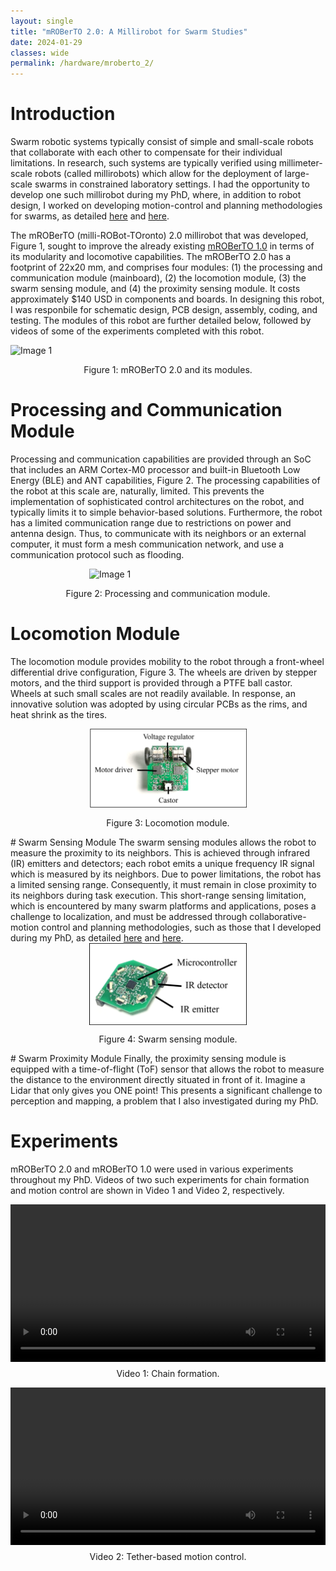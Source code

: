 ```yaml
---
layout: single
title: "mROBerTO 2.0: A Millirobot for Swarm Studies"
date: 2024-01-29
classes: wide
permalink: /hardware/mroberto_2/
---
```


# Introduction
Swarm robotic systems typically consist of simple and small-scale robots that collaborate with each other to compensate for their individual limitations. In research, such systems are typically verified using millimeter-scale robots (called millirobots) which allow for the deployment of large-scale swarms in constrained laboratory settings. I had the opportunity to develop one such millirobot during my PhD, where, in addition to robot design, I worked on developing motion-control and planning methodologies for swarms, as detailed <a href="/software_projects/collaborative_motion/">here</a> and <a href="/software_projects/constrained_planning/">here</a>.

The mROBerTO (milli-ROBot-TOronto) 2.0 millirobot that was developed, Figure 1, sought to improve the already existing <a href="https://ieeexplore.ieee.org/document/7759331">mROBerTO 1.0</a> in terms of its modularity and locomotive capabilities. The mROBerTO 2.0 has a footprint of 22x20 mm, and comprises four modules: (1) the processing and communication module (mainboard), (2) the locomotion module, (3) the swarm sensing module, and (4) the proximity sensing module. It costs approximately $140 USD in components and boards. In designing this robot, I was responbile for schematic design, PCB design, assembly, coding, and testing. The modules of this robot are further detailed below, followed by videos of some of the experiments completed with this robot.

<div style="display: flex; flex-wrap: wrap; justify-content: space-around;">
	<img src="/assets/images/mroberto_2/figure_1.png" alt="Image 1" style="width: 100%; align: middle;" >
</div>
<p style="text-align: center;">Figure 1: mROBerTO 2.0 and its modules.</p>

# Processing and Communication Module
Processing and communication capabilities are provided through an SoC that includes an ARM Cortex-M0 processor and built-in Bluetooth Low Energy (BLE) and ANT capabilities, Figure 2. The processing capabilities of the robot at this scale are, naturally, limited. This prevents the implementation of sophisticated control architectures on the robot, and typically limits it to simple behavior-based solutions. Furthermore, the robot has a limited communication range due to restrictions on power and antenna design. Thus, to communicate with its neighbors or an external computer, it must form a mesh communication network, and use a communication protocol such as flooding.
<div style="display: flex; flex-wrap: wrap; justify-content: space-around;">
	<img src="/assets/files_mroberto_2/mainboard.png" alt="Image 1" style="width: 50%; align: middle;" >
</div>
<p style="text-align: center;">Figure 2: Processing and communication module.</p>

# Locomotion Module
The locomotion module provides mobility to the robot through a front-wheel differential drive configuration, Figure 3. The wheels are driven by stepper motors, and the third support is provided through a PTFE ball castor. Wheels at such small scales are not readily available. In response, an innovative solution was adopted by using circular PCBs as the rims, and heat shrink as the tires. 
<div style="display: flex; flex-wrap: wrap; justify-content: space-around;">
	<img src="/assets/images/mroberto_2/locomotion.png" alt="Image 1" style="width: 50%; align: middle;" >
</div>
<p style="text-align: center;">Figure 3: Locomotion module.</p>
# Swarm Sensing Module
The swarm sensing modules allows the robot to measure the proximity to its neighbors. This is achieved through infrared (IR) emitters and detectors; each robot emits a unique frequency IR signal which is measured by its neighbors. Due to power limitations, the robot has a limited sensing range. Consequently, it must remain in close proximity to its neighbors during task execution. This short-range sensing limitation, which is encountered by many swarm platforms and applications, poses a challenge to localization, and must be addressed through collaborative-motion control and planning methodologies, such as those that I developed during my PhD, as detailed <a href="/software_projects/collaborative_motion/">here</a> and <a href="/software_projects/constrained_planning/">here</a>.
<div style="display: flex; flex-wrap: wrap; justify-content: space-around;">
	<img src="/assets/images/mroberto_2/swarm_sensing.png" alt="Image 1" style="width: 50%; align: middle;" >
</div>
<p style="text-align: center;">Figure 4: Swarm sensing module.</p>
# Swarm Proximity Module
Finally, the proximity sensing module is equipped with a time-of-flight (ToF) sensor that allows the robot to measure the distance to the environment directly situated in front of it. Imagine a Lidar that only gives you ONE point! This presents a significant challenge to perception and mapping, a problem that I also investigated during my PhD.

# Experiments
mROBerTO 2.0 and mROBerTO 1.0 were used in various experiments throughout my PhD. Videos of two such experiments for chain formation and motion control are shown in Video 1 and Video 2, respectively.

<div style="display: flex; justify-content: center;">
	<video width="560" controls>
	  <source src="/assets/images/mroberto_2/Chain_Formation_Experiments.mp4" type="video/mp4">
	  Sorry! Your browser does not support the video tag.
	</video>
</div>
<p style="margin-top: 10px; text-align: center;">Video 1: Chain formation.</p>

<div style="display: flex; justify-content: center;">
	<video width="560" controls>
	  <source src="/assets/images/mroberto_2/Tether_Based_Motion_Video.mp4" type="video/mp4">
	  Sorry! Your browser does not support the video tag.
	</video>
</div>
<p style="margin-top: 10px; text-align: center;">Video 2: Tether-based motion control.</p>